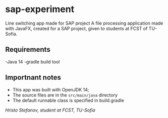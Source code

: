 # sap-experiment
Line switching app made for SAP project
A file processing application made with JavaFX, created for a SAP project, given to students at FCST of TU-Sofia.

## Requirements
-Java 14
-gradle build tool

## Importnant notes
- This app was built with OpenJDK 14;
- The source files are in the `src/main/java` directory
- The default runnable class is specified in build.gradle

*Hristo Stefanov, student at FCST, TU-Sofia*
